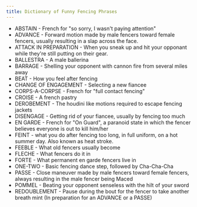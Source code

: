 ```yaml
---
title: Dictionary of Funny Fencing Phrases
---
```


* ABSTAIN - French for "so sorry, I wasn't paying attention"
* ADVANCE - Forward motion made by male fencers toward female fencers, usually resulting in a slap across the face.
* ATTACK IN PREPARATION - When you sneak up and hit your opponant while they're still putting on their gear.
* BALLESTRA - A male ballerina
* BARRAGE - Shelling your opponent with cannon fire from several miles away
* BEAT - How you feel after fencing
* CHANGE OF ENGAGEMENT - Selecting a new fiancee
* CORPS-A-CORPSE - French for "full contact fencing"
* CROISE - A french pastry
* DEROBEMENT - The houdini like motions required to escape fencing jackets
* DISENGAGE - Getting rid of your fiancee, usually by fencing too much
* EN GARDE - French for "On Guard", a paranoid state in which the fencer believes everyone is out to kill him/her
* FEINT - what you do after fencing too long, in full uniform, on a hot summer day.  Also known as heat stroke.
* FEEBLE - What old fencers usually become
* FLECHE - What fencers do it in
* FORTE - What permanent en garde fencers live in
* ONE-TWO - Basic fencing dance step, followed by Cha-Cha-Cha
* PASSE - Close maneuver made by male fencers toward female fencers, always resulting in the male fencer being Maced
* POMMEL - Beating your opponent senseless with the hilt of your sword
* REDOUBLEMENT - Pause during the bout for the fencer to take another breath mint (In preparation for an ADVANCE or a PASSE)
